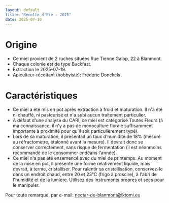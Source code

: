 ```yaml
---
layout: default
title: "Récolte d'Eté - 2025"
date: 2025-07-19
---
```


# Origine
- Ce miel provient de 2 ruches situées Rue Tienne Galop, 22 à Blanmont.
- Chaque colonie est de type Buckfast.
- Extraction le 2025-07-19.
- Apiculteur-récoltant (hobbyiste): Frédéric Donckels 

# Caractéristiques
- Ce miel a été mis en pot après extraction à froid et maturation. Il n'a été ni chauffé, ni pasteurisé et n'a subi aucun traitement particulier.
- A défaut d'une analyse du CARI, ce miel est catégorisé Toutes Fleurs (à ma connaissance, il n'y a pas de monoculture florale suffisamment importante à proximité pour qu'il soit particulièrement typé).
- Lors de sa maturation, il présentait un taux d'humidité de 18% (mesuré au réfractomètre, étalonné avant la mesure). Il devrait donc se conserver correctement, sans risque de fermentation (il est néanmoins recommandé de le consommer endéans l'année).
- Ce miel n'a pas été ensemencé avec du miel de printemps. Au moment de la mise en pot, il présente une forme relativement liquide, mais devrait, à terme, cristalliser. Pour ralentir sa cristallisation, conservez-le dans un endroit chaud, entre 20 et 23°C (frigo à proscire), à l'abri de l'humidité et de la lumière. Utilisez des instruments propres et secs pour le manipuler.


Pour toute remarque, par e-mail: nectar-de-blanmont@iktomi.eu
